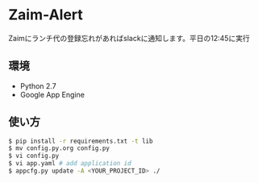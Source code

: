 # Zaim-Alert

Zaimにランチ代の登録忘れがあればslackに通知します。平日の12:45に実行

## 環境

- Python 2.7
- Google App Engine

## 使い方

```sh
$ pip install -r requirements.txt -t lib
$ mv config.py.org config.py
$ vi config.py
$ vi app.yaml # add application id
$ appcfg.py update -A <YOUR_PROJECT_ID> ./
```